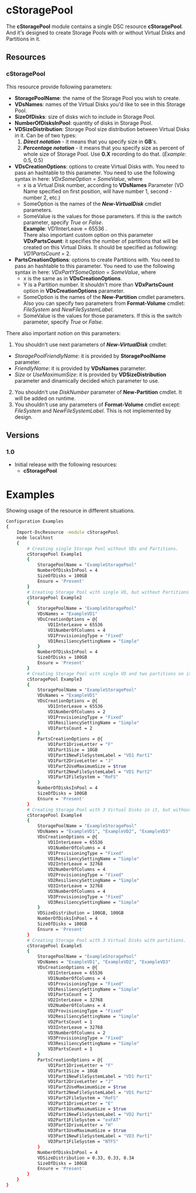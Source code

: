 # cStoragePool

The **cStoragePool** module contains a single DSC resource **cStoragePool**. 
And it's designed to create Storage Pools with or without Virtual Disks and Partitions in it.

## Resources

### cStoragePool

This resource provide following parameters:
- **StoragePoolName**: the name of the Storage Pool you wish to create.
- **VDsNames**: names of the Virtual Disks you'd like to see in this Storage Pool.
- **SizeOfDisks**: size of disks wich to include in Storage Pool.
- **NumberOfDisksInPool**: quantity of disks in Storage Pool.
- **VDSizeDistribution**: Storage Pool size distribution between Virtual Disks in it. Can be of two types:
  1. ***Direct notation*** - it means that you specify size in **GB**'s.
  2. ***Percentage notation*** - it means that you specify size as percent of whole size of Storage Pool.
  Use **0.X** recording to do that. (*Example*: 0.5, 0.5)
- **VDsCreationOptions**: options to create Virtual Disks with. You need to pass an hashtable to this parameter.
You need to use the following syntax in here: *VDxSomeOption* = *SomeValue*, where
  * x is a Virtual Disk number, according to **VDsNames** Parameter (VD Name specified on first position,
  will have number 1, second - number 2, etc.)
  * SomeOption is the names of the ***New-VirtualDisk*** cmdlet parameters.
  * SomeValue is the values for those parameters. If this is the switch parameter, specify *True* or *False*.  
  **Example**: VD1InterLeave = 65536 .  
  There also important custom option on this parameter **VDxPartsCount**: it specifies the number of partitions
  that will be created on this Virtual Disks. It should be specified as following: *VD1PartsCount* = 2.
- **PartsCreationOptions**: options to create Partitions with. You need to pass an hashtable to this parameter.
You need to use the following syntax in here: *VDxPartYSomeOption* = *SomeValue*, where
  * x is the same as in **VDsCreationOptions**.
  * Y is a Partition number. It shouldn't more than **VDxPartsCount** option in **VDsCreationOptions** parameter.
  * SomeOption is the names of the **New-Partition** cmdlet parameters. Also you can specify two parameters from 
  **Format-Volume** cmdlet: *FileSystem* and *NewFileSystemLabel*.
  * SomeValue is the values for those parameters. If this is the switch parameter, specify *True* or *False*.
  
There also important notion on this parameters:
1. You shouldn't use next parameters of ***New-VirtualDisk*** cmdlet:
  * *StoragePoolFriendlyName*: it is provided by **StoragePoolName** parameter.
  * *FriendlyName*: it is provided by **VDsNames** parameter.
  * *Size* or *UseMaximumSize*: it is provided by **VDSizeDistribution** parameter and dinamically decided
  which parameter to use.
2. You shouldn't use *DiskNumber* parameter of **New-Partition** cmdlet. It will be added on runtime.
3. You shouldn't use any parameters of **Format-Volume** cmdlet except: *FileSystem* and *NewFileSystemLabel*.
This is not implemented by design.

## Versions

### 1.0
- Initial release with the following resources: 
  * **cStoragePool**
  
# Examples

Showing usage of the resource in different situations.
```sh
Configuration Examples
{
    Import-DscResource -module cStoragePool
    node localhost
    {
        # Creating single Storage Pool without VDs and Partitions.
        cStoragePool Example1
        {
            StoragePoolName = "ExampleStoragePool"
            NumberOfDisksInPool = 4
            SizeOfDisks = 100GB
            Ensure = 'Present'
        }
        # Creating Storage Pool with single VD, but without Partitions on it.        
        cStoragePool Example2
        {
            StoragePoolName = "ExampleStoragePool"
            VDsNames = "ExampleVD1"
            VDsCreationOptions = @{
                VD1InterLeave = 65536
                VD1NumberOfColumns = 4
                VD1ProvisioningType = "Fixed"
                VD1ResiliencySettingName = "Simple"
            }
            NumberOfDisksInPool = 4
            SizeOfDisks = 100GB
            Ensure = 'Present'
        }
        # Creating Storage Pool with single VD and two partitions on it.
        cStoragePool Example3
        {
            StoragePoolName = "ExampleStoragePool"
            VDsNames = "ExampleVD1"
            VDsCreationOptions = @{
                VD1InterLeave = 65536
                VD1NumberOfColumns = 2
                VD1ProvisioningType = "Fixed"
                VD1ResiliencySettingName = "Simple"
                VD1PartsCount = 2
            }
            PartsCreationOptions = @{
                VD1Part1DriveLetter = "F"
                VD1Part1Size = 10GB
                VD1Part1NewFileSystemLabel = "VD1 Part1"
                VD1Part2DriveLetter = "J"
                VD1Part2UseMaximumSize = $true
                VD1Part2NewFileSystemLabel = "VD1 Part2"
                VD1Part2FileSystem = "ReFS"
            }
            NumberOfDisksInPool = 4
            SizeOfDisks = 100GB
            Ensure = 'Present'
        }
        # Creating Storage Pool with 3 Virtual Disks in it, but without partitions.
        cStoragePool Example4
        {
            StoragePoolName = "ExampleStoragePool"
            VDsNames = "ExampleVD1", "ExampleVD2", "ExampleVD3"
            VDsCreationOptions = @{
                VD1InterLeave = 65536
                VD1NumberOfColumns = 4
                VD1ProvisioningType = "Fixed"
                VD1ResiliencySettingName = "Simple"
                VD2InterLeave = 32768
                VD2NumberOfColumns = 4
                VD2ProvisioningType = "Fixed"
                VD2ResiliencySettingName = "Simple"
                VD3InterLeave = 32768
                VD3NumberOfColumns = 4
                VD3ProvisioningType = "Fixed"
                VD3ResiliencySettingName = "Simple"
            }
            VDSizeDistribution = 100GB, 100GB
            NumberOfDisksInPool = 4
            SizeOfDisks = 100GB
            Ensure = 'Present'
        }
        # Creating Storage Pool with 3 Virtual Disks with partitions.
        cStoragePool Example5
        {
            StoragePoolName = "ExampleStoragePool"
            VDsNames = "ExampleVD1", "ExampleVD2", "ExampleVD3"
            VDsCreationOptions = @{
                VD1InterLeave = 65536
                VD1NumberOfColumns = 4
                VD1ProvisioningType = "Fixed"
                VD1ResiliencySettingName = "Simple"
                VD1PartsCount = 2
                VD2InterLeave = 32768
                VD2NumberOfColumns = 4
                VD2ProvisioningType = "Fixed"
                VD2ResiliencySettingName = "Simple"
                VD2PartsCount = 1
                VD3InterLeave = 32768
                VD3NumberOfColumns = 2
                VD3ProvisioningType = "Fixed"
                VD3ResiliencySettingName = "Simple"
                VD3PartsCount = 1
            }
            PartsCreationOptions = @{
                VD1Part1DriveLetter = "F"
                VD1Part1Size = 10GB
                VD1Part1NewFileSystemLabel = "VD1 Part1"
                VD1Part2DriveLetter = "J"
                VD1Part2UseMaximumSize = $true
                VD1Part2NewFileSystemLabel = "VD1 Part2"
                VD1Part2FileSystem = "ReFS"
                VD2Part1DriveLetter = "E"
                VD2Part1UseMaximumSize = $true
                VD2Part1NewFileSystemLabel = "VD2 Part1"
                VD2Part1FileSystem = "exFAT"
                VD3Part1DriveLetter = "H"
                VD3Part1UseMaximumSize = $true
                VD3Part1NewFileSystemLabel = "VD3 Part1"
                VD3Part1FileSystem = "NTFS"
            }
            NumberOfDisksInPool = 4
            VDSizeDistribution = 0.33, 0.33, 0.34
            SizeOfDisks = 100GB
            Ensure = 'Present'
        }
    }
}
```